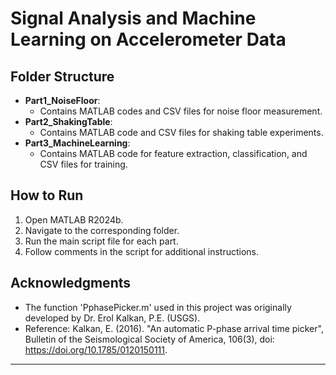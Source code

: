 # Signal Analysis and Machine Learning on Accelerometer Data

## Folder Structure
- **Part1_NoiseFloor**: 
  - Contains MATLAB codes and CSV files for noise floor measurement.
- **Part2_ShakingTable**: 
  - Contains MATLAB code and CSV files for shaking table experiments.
- **Part3_MachineLearning**:
  - Contains MATLAB code for feature extraction, classification, and CSV files for training.

## How to Run
1. Open MATLAB R2024b.
2. Navigate to the corresponding folder.
3. Run the main script file for each part.
4. Follow comments in the script for additional instructions.

## Acknowledgments

- The function 'PphasePicker.m' used in this project was originally developed by Dr. Erol Kalkan, P.E. (USGS).
- Reference: Kalkan, E. (2016). "An automatic P-phase arrival time picker", Bulletin of the Seismological Society of America, 106(3), doi: https://doi.org/10.1785/0120150111.

---
